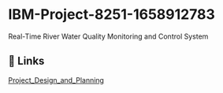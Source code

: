 # IBM-Project-8251-1658912783
Real-Time River Water Quality Monitoring and Control System

## 🔗 Links

[Project_Design_and_Planning](https://github.com/IBM-EPBL/IBM-Project-8251-1658912783/tree/main/Project_Design_and_Planning)

